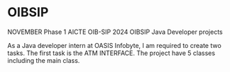 # OIBSIP
NOVEMBER Phase 1 AICTE OIB-SIP 2024
OIBSIP Java Developer projects

As a Java developer intern at OASIS Infobyte, I am required to create two tasks. The first task is the ATM INTERFACE.
The project have 5 classes including the main class.
